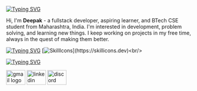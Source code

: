 [![Typing SVG](https://readme-typing-svg.demolab.com?font=Fira+Code&pause=1000&width=435&lines=about+me)](https://git.io/typing-svg)
<p align="left">Hi, I'm <b>Deepak</b> - a fullstack developer, aspiring learner, and BTech CSE student from Maharashtra, India. I'm interested in development, problem solving, and learning new things. I keep working on projects in my free time, always in the quest of making them better.</p>

[![Typing SVG](https://readme-typing-svg.demolab.com?font=Fira+Code&pause=1000&width=435&lines=skills)](https://git.io/typing-svg)
[![SkillIcons](https://skillicons.dev/icons?i=js,html,css,nodejs,react,py,tailwind,bootstrap,mysql,firebase,figma,java,c++,)](https://skillicons.dev)<br/>

[![Typing SVG](https://readme-typing-svg.demolab.com?font=Fira+Code&pause=1000&width=435&lines=connect+with+me)](https://git.io/typing-svg)
<div align="left">
  <a href="mailto:deepakrjain7@gmail.com" target="_blank">
  <img src="https://raw.githubusercontent.com/maurodesouza/profile-readme-generator/master/src/assets/icons/social/gmail/default.svg" width="52" height="40" alt="gmail logo" /></a>
  
  <a href="https://www.linkedin.com/in/deepakrjain" target="_blank">
  <img src="https://raw.githubusercontent.com/maurodesouza/profile-readme-generator/master/src/assets/icons/social/linkedin/default.svg" width="52" height="40" alt="linkedin logo" /></a>
  
  <a href="https://discordapp.com/users/1040961292212650025/" target="_blank">
  <img src="https://raw.githubusercontent.com/maurodesouza/profile-readme-generator/master/src/assets/icons/social/discord/default.svg" width="52" height="40" alt="discord logo" /></a>
</div>
